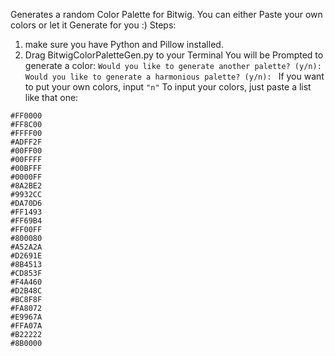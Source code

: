 Generates a random Color Palette for Bitwig.
You can either Paste your own colors or let it Generate for you :)
Steps:
1. make sure you have Python and Pillow installed.
2. Drag BitwigColorPaletteGen.py to your Terminal
You will be Prompted to generate a color:
```Would you like to generate another palette? (y/n):```
```Would you like to generate a harmonious palette? (y/n): ``` If you want to put your own colors, input ```"n"```
To input your colors, just paste a list like that one:

```
#FF0000
#FF8C00
#FFFF00
#ADFF2F
#00FF00
#00FFFF
#00BFFF
#0000FF
#8A2BE2
#9932CC
#DA70D6
#FF1493
#FF69B4
#FF00FF
#800080
#A52A2A
#D2691E
#8B4513
#CD853F
#F4A460
#D2B48C
#BC8F8F
#FA8072
#E9967A
#FFA07A
#B22222
#8B0000
```
